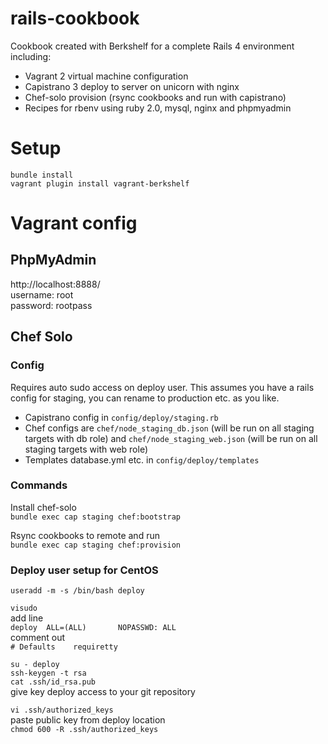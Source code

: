 # rails-cookbook

Cookbook created with Berkshelf for a complete Rails 4 environment including:
* Vagrant 2 virtual machine configuration
* Capistrano 3 deploy to server on unicorn with nginx
* Chef-solo provision (rsync cookbooks and run with capistrano)
* Recipes for rbenv using ruby 2.0, mysql, nginx and phpmyadmin

# Setup
`bundle install`  
`vagrant plugin install vagrant-berkshelf`

# Vagrant config

## PhpMyAdmin
http://localhost:8888/  
username: root  
password: rootpass  

## Chef Solo
### Config
Requires auto sudo access on deploy user. This assumes you have a rails config for staging, you can rename to production etc. as you like.  
* Capistrano config in `config/deploy/staging.rb`  
* Chef configs are `chef/node_staging_db.json` (will be run on all staging targets with db role) and `chef/node_staging_web.json` (will be run on all staging targets with web role)
* Templates database.yml etc. in `config/deploy/templates`

### Commands
Install chef-solo  
`bundle exec cap staging chef:bootstrap`

Rsync cookbooks to remote and run  
`bundle exec cap staging chef:provision`

### Deploy user setup for CentOS
`useradd -m -s /bin/bash deploy`

`visudo`  
add line  
`deploy  ALL=(ALL)       NOPASSWD: ALL`  
comment out  
`# Defaults    requiretty`  

`su - deploy`  
`ssh-keygen -t rsa`  
`cat .ssh/id_rsa.pub`  
give key deploy access to your git repository  

`vi .ssh/authorized_keys`  
paste public key from deploy location  
`chmod 600 -R .ssh/authorized_keys`

